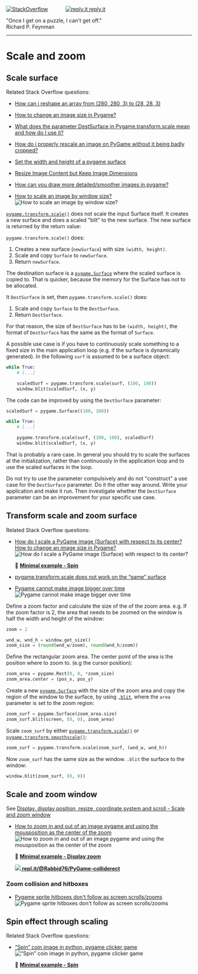 [![StackOverflow](https://stackexchange.com/users/flair/7322082.png)](https://stackoverflow.com/users/5577765/rabbid76?tab=profile) &nbsp;&nbsp;&nbsp;&nbsp;&nbsp;&nbsp;&nbsp;&nbsp;&nbsp;&nbsp; [![reply.it](../../resource/logo/Repl_it_logo_80.png) reply.it](https://repl.it/repls/folder/PyGame%20Examples)

"Once I get on a puzzle, I can't get off."  
Richard P. Feynman

---

# Scale and zoom

## Scale surface

Related Stack Overflow questions:

- [How can i reshape an array from (280, 280, 3) to (28, 28, 3)](https://stackoverflow.com/questions/62391656/how-can-i-reshape-an-array-from-280-280-3-to-28-28-3/62392403#62392403)
- [How to change an image size in Pygame?](https://stackoverflow.com/questions/43046376/how-to-change-an-image-size-in-pygame/66611330#66611330)  
- [What does the parameter DestSurface in Pygame.transform.scale mean and how do I use it?](https://stackoverflow.com/questions/60045882/what-does-the-parameter-destsurface-in-pygame-transform-scale-mean-and-how-do-i/60045993#60045993)
- [How do i properly rescale an image on PyGame without it being badly cropped?](https://stackoverflow.com/questions/55319967/how-do-i-properly-rescale-an-image-on-pygame-without-it-being-badly-cropped/55321552#55321552)
- [Set the width and height of a pygame surface](https://stackoverflow.com/questions/62467003/set-the-width-and-height-of-a-pygame-surface/62467567#62467567)
- [Resize Image Content but Keep Image Dimensions](https://stackoverflow.com/questions/63648196/resize-image-content-but-keep-image-dimensions/63648597#63648597)
- [How can you draw more detailed/smoother images in pygame?](https://stackoverflow.com/questions/65492782/how-can-you-draw-more-detailed-smoother-images-in-pygame/65492828#65492828)

- [How to scale an image by window size?](https://stackoverflow.com/questions/68424287/how-to-scale-an-image-by-window-size/68424354#68424354)  
  ![How to scale an image by window size?](https://i.stack.imgur.com/KIjG8.png)  

[`pygame.transform.scale()`](https://www.pygame.org/docs/ref/surface.html) does not scale the input Surface itself. It creates a new surface and does a scaled "blit" to the new surface. The new surface is returned by the return value:

`pygame.transform.scale()` does:

1. Creates a new surface (`newSurface`) with size `(width, height)`.
2. Scale and copy `Surface` to `newSurface`.
3. Return `newSurface`.

The destination surface is a [`pygame.Surface`](https://www.pygame.org/docs/ref/surface.html) where the scaled surface is copied to. That is quicker, because the memory for the Surface has not to be allocated.

It `DestSurface` is set, then `pygame.transform.scale()` does:

1. Scale and copy `Surface` to the `DestSurface`.
2. Return `DestSurface`.

For that reason, the size of `DestSurface` has to be `(width, height)`, the format of `DestSurface` has the same as the format of `Surface`.

A possible use case is if you have to continuously scale something to a fixed size in the main application loop (e.g. if the surface is dynamically generated). In the following `surf` is assumed to be a surface object:

```py
while True:
    # [...]

    scaledSurf = pygame.transform.scale(surf, (100, 100)) 
    window.blit(scaledSurf, (x, y)
```

The code can be improved by using the `DestSurface` parameter:

```py
scaledSurf = pygame.Surface((100, 100))

while True:
    # [...]

    pygame.transform.scale(surf, (100, 100), scaledSurf) 
    window.blit(scaledSurf, (x, y)
```

That is probably a rare case. In general you should try to scale the surfaces at the initialization, rather than continuously in the application loop and to use the scaled surfaces in the loop. 

Do not try to use the parameter compulsively and do not "construct" a use case for the `DestSurface` parameter. Do it the other way around. Write your application and make it run. Then investigate whether the `DestSurface` parameter can be an improvement for your specific use case.

## Transform scale and zoom surface

Related Stack Overflow questions:

- [How do I scale a PyGame image (Surface) with respect to its center?](https://stackoverflow.com/questions/59919826/how-do-i-scale-a-pygame-image-surface-with-respect-to-its-center/59919909#59919909)  
  [How to change an image size in Pygame?](https://stackoverflow.com/questions/43046376/how-to-change-an-image-size-in-pygame/66611330#66611330)  
  ![How do I scale a PyGame image (Surface) with respect to its center?](https://i.stack.imgur.com/soWSp.gif)

  :scroll: **[Minimal example - Spin](../../examples/minimal_examples/pygame_minimal_scale_center.py)**

- [pygame.transform.scale does not work on the “game” surface](https://stackoverflow.com/questions/56407891/pygame-transform-scale-does-not-work-on-the-game-surface/56408482#56408482)

- [Pygame cannot make image bigger over time](https://stackoverflow.com/questions/68395844/pygame-cannot-make-image-bigger-over-time/68395966#68395966)  
  ![Pygame cannot make image bigger over time](https://i.stack.imgur.com/BhC52.gif)  

Define a zoom factor and calculate the size of the of the zoom area. e.g. If the zoom factor is 2, the area that needs to be zoomed on the window is half the width and height of the window:

```py
zoom = 2

wnd_w, wnd_h = window.get_size()
zoom_size = (round(wnd_w/zoom), round(wnd_h/zoom))
```

Define the rectangular zoom area. The center point of the area is the position where to zoom to. (e.g the cursor position):

```py
zoom_area = pygame.Rect(0, 0, *zoom_size)
zoom_area.center = (pos_x, pos_y)
```

Create a new [`pygame.Surface`](https://www.pygame.org/docs/ref/surface.html#pygame.Surface.get_clip) with the size of the zoom area and copy the region of the window to the surface, by using [`,blit`](https://www.pygame.org/docs/ref/surface.html#pygame.Surface.blit), where the `area` parameter is set to the zoom region:

```py
zoom_surf = pygame.Surface(zoom_area.size)
zoom_surf.blit(screen, (0, 0), zoom_area)
```

Scale `zoom_surf` by either [`pygame.transform.scale()`](https://www.pygame.org/docs/ref/transform.html#pygame.transform.scale) or [`pygame.transform.smoothscale()`](https://www.pygame.org/docs/ref/transform.html#pygame.transform.smoothscale):

```py
zoom_surf = pygame.transform.scale(zoom_surf, (wnd_w, wnd_h))
```

Now `zoom_surf` has the same size as the window. `.blit` the surface to the window:

```py
window.blit(zoom_surf, (0, 0))
```

## Scale and zoom window

See [Display, display position, resize, coordinate system and scroll - Scale and zoom window](pygame_display_resize_and_scroll.md)

- [How to zoom in and out of an image pygame and using the mousposition as the center of the zoom](https://stackoverflow.com/questions/64936805/how-to-zoom-in-and-out-of-an-image-pygame-and-using-the-mousposition-as-the-cent)  
  ![How to zoom in and out of an image pygame and using the mousposition as the center of the zoom](https://i.stack.imgur.com/qYHGr.gif)

  :scroll: **[Minimal example - Display zoom](../../examples/minimal_examples/pygame_minimal_display_zoom.py)**

  **[![](https://i.stack.imgur.com/5jD0C.png) repl.it/@Rabbid76/PyGame-colliderect](https://replit.com/@Rabbid76/PyGame-colliderect#main.py)**

### Zoom collision and hitboxes

- [Pygame sprite hitboxes don't follow as screen scrolls/zooms](https://stackoverflow.com/questions/74215365/pygame-sprite-hitboxes-dont-follow-as-screen-scrolls-zooms/74218352#74218352)  
  ![Pygame sprite hitboxes don't follow as screen scrolls/zooms](https://i.stack.imgur.com/seGNf.gif)

## Spin effect through scaling

Related Stack Overflow questions:

- [“Spin” coin image in python, pygame clicker game](https://stackoverflow.com/questions/65173270/spin-coin-image-in-python-pygame-clicker-game/65173486#65173486)  
  ![“Spin” coin image in python, pygame clicker game](https://i.stack.imgur.com/4nsFE.gif)

  :scroll: **[Minimal example - Spin](../../examples/minimal_examples/pygame_minimal_scale_spin.py)**
